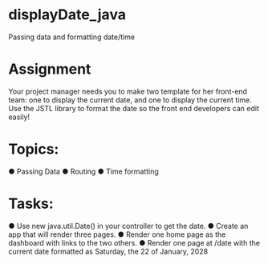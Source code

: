 # displayDate_java
Passing data and formatting date/time

# Assignment
Your project manager needs you to make two template for her front-end team: one to display the current date, and one to display the current time. 
Use the JSTL library to format the date so the front end developers can edit easily!

# Topics:
● Passing Data
● Routing
● Time formatting

# Tasks:
● Use new java.util.Date() in your controller to get the date.
● Create an app that will render three pages.
● Render one home page as the dashboard with links to the two others.
● Render one page at /date with the current date formatted as Saturday, the 22 of January, 2028
